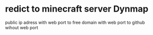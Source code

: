 # redict to minecraft server Dynmap
public ip adress with web port to free domain with web port to github wihout web port
